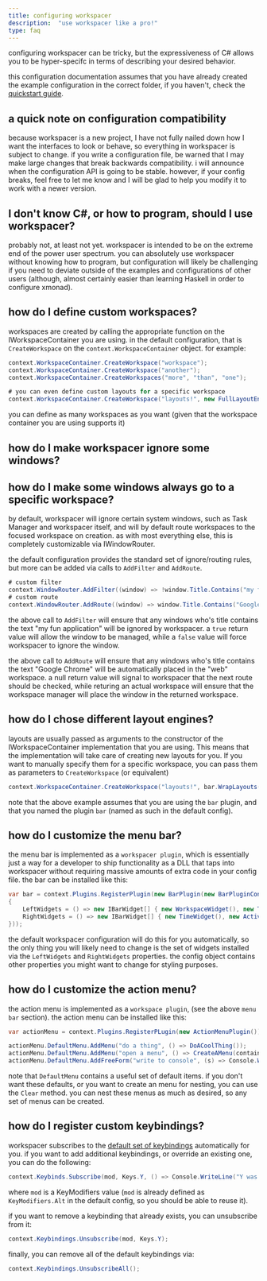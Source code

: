 ```yaml
---
title: configuring workspacer
description:  "use workspacer like a pro!"
type: faq
---
```


configuring workspacer can be tricky, but the expressiveness of C# allows you to be hyper-specifc in terms of describing your desired behavior.

this configuration documentation assumes that you have already created the example configuration in the correct folder, if you haven't, check the [quickstart guide](/quickstart).

## a quick note on configuration compatibility

because workspacer is a new project, I have not fully nailed down how I want the interfaces to look or behave, so everything in workspacer is subject to change. if you write a configuration file, be warned that I may make large changes that break backwards compatibility. i will announce when the configuration API is going to be stable. however, if your config breaks, feel free to let me know and I will be glad to help you modify it to work with a newer version.

## I don't know C#, or how to program, should I use workspacer?

probably not, at least not yet. workspacer is intended to be on the extreme end of the power user spectrum. you can absolutely use workspacer without knowing how to program, but configuration will likely be challenging if you need to deviate outside of the examples and configurations of other users (although, almost certainly easier than learning Haskell in order to configure xmonad).

## how do I define custom workspaces?

workspaces are created by calling the appropriate function on the IWorkspaceContainer you are using. in the default configuration, that is `CreateWorkspace` on the `context.WorkspaceContainer` object. for example:

```csharp
context.WorkspaceContainer.CreateWorkspace("workspace");
context.WorkspaceContainer.CreateWorkspace("another");
context.WorkspaceContainer.CreateWorkspaces("more", "than", "one");

# you can even define custom layouts for a specific workspace
context.WorkspaceContainer.CreateWorkspace("layouts!", new FullLayoutEngine(), new TallLayoutEngine());
```

you can define as many workspaces as you want (given that the workspace container you are using supports it)

## how do I make workspacer ignore some windows?
## how do I make some windows always go to a specific workspace?

by default, workspacer will ignore certain system windows, such as Task Manager and workspacer itself, and will by default route workspaces to the focused workspace on creation. as with most everything else, this is completely customizable via IWindowRouter.

the default configuration provides the standard set of ignore/routing rules, but more can be added via calls to `AddFilter` and `AddRoute`.

```csharp
# custom filter
context.WindowRouter.AddFilter((window) => !window.Title.Contains("my fun application"));
# custom route
context.WindowRouter.AddRoute((window) => window.Title.Contains("Google Chrome") ? context.WorkspaceContainer["web"] : null));
```

the above call to `AddFilter` will ensure that any windows who's title contains the text "my fun application" will be ignored by workspacer. a `true` return value will allow the window to be managed, while a `false` value will force workspacer to ignore the window. 

the above call to `AddRoute` will ensure that any windows who's title contains the text "Google Chrome" will be automatically placed in the "web" workspace. a null return value will signal to workspacer that the next route should be checked, while returing an actual workspace will ensure that the workspace manager will place the window in the returned workspace.

## how do I chose different layout engines? 

layouts are usually passed as arguments to the constructor of the IWorkspaceContainer implementation that you are using. This means that the implementation will take care of creating new layouts for you. If you want to manually specify them for a specific workspace, you can pass them as parameters to `CreateWorkspace` (or equivalent)

```csharp
context.WorkspaceContainer.CreateWorkspace("layouts!", bar.WrapLayouts(new FullLayoutEngine(), new TallLayoutEngine()));
```

note that the above example assumes that you are using the `bar` plugin, and that you named the plugin `bar` (named as such in the default config).

## how do I customize the menu bar?

the menu bar is implemented as a `workspacer plugin`, which is essentially just a way for a developer to ship functionality as a DLL that taps into workspacer without requiring massive amounts of extra code in your config file. the bar can be installed like this:

```csharp
var bar = context.Plugins.RegisterPlugin(new BarPlugin(new BarPluginConfig()
{
    LeftWidgets = () => new IBarWidget[] { new WorkspaceWidget(), new TextWidget(": "), new TitleWidget() },
    RightWidgets = () => new IBarWidget[] { new TimeWidget(), new ActiveLayoutWidget() },
}));
```

the default workspacer configuration will do this for you automatically, so the only thing you will likely need to change is the set of widgets installed via the `LeftWidgets` and `RightWidgets` properties. the config object contains other properties you might want to change for styling purposes.

## how do I customize the action menu?

the action menu is implemented as a `workspace plugin`, (see the above `menu bar` section). the action menu can be installed like this:

```csharp
var actionMenu = context.Plugins.RegisterPLugin(new ActionMenuPlugin());

actionMenu.DefaultMenu.AddMenu("do a thing", () => DoACoolThing());
actionMenu.DefaultMenu.AddMenu("open a menu", () => CreateAMenu(container, actionMenu));
actionMenu.DefaultMenu.AddFreeForm("write to console", (s) => Console.WriteLine(s));
```

note that `DefaultMenu` contains a useful set of default items. if you don't want these defaults, or you want to create an menu for nesting, you can use the `Clear` method. you can nest these menus as much as desired, so any set of menus can be created.

## how do I register custom keybindings?

workspacer subscribes to the [default set of keybindings](/keybindings) automatically for you. if you want to add additional keybindings, or override an existing one, you can do the following:

```csharp
context.Keybinds.Subscribe(mod, Keys.Y, () => Console.WriteLine("Y was pressed"))
```

where `mod` is a KeyModifiers value (`mod` is already defined as `KeyModifiers.Alt` in the default config, so you should be able to reuse it).

if you want to remove a keybinding that already exists, you can unsubscribe from it:

```csharp
context.Keybindings.Unsubscribe(mod, Keys.Y);
```

finally, you can remove all of the default keybindings via:

```csharp
context.Keybindings.UnsubscribeAll();
```